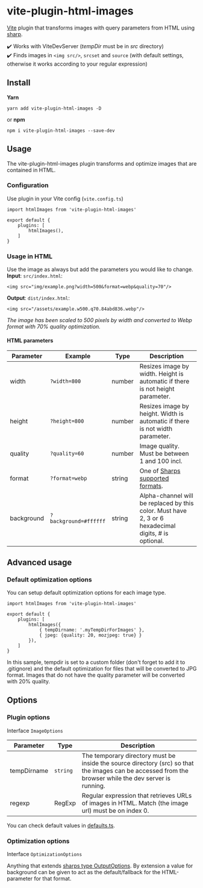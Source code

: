 # vite-plugin-html-images
[Vite](https://github.com/vitejs/vite) plugin that transforms images with query parameters from HTML using [sharp](https://github.com/lovell/sharp).

✔️ Works with ViteDevServer (*tempDir* must be in *src* directory)  
✔️ Finds images in `<img src/>`, `srcset` and `source` (with default settings, otherwise it works according to your regular expression)

## Install
**Yarn**
```
yarn add vite-plugin-html-images -D
```
or **npm**
```
npm i vite-plugin-html-images --save-dev
```

## Usage
The vite-plugin-html-images plugin transforms and optimize images that are contained in HTML.
### Configuration
Use plugin in your Vite config (`vite.config.ts`)
```
import htmlImages from 'vite-plugin-html-images'

export default {
    plugins: [
        htmlImages(),
    ]
}
```
### Usage in HTML
Use the image as always but add the parameters you would like to change.   
**Input**: `src/index.html`:
```
<img src="img/example.png?width=500&format=webp&quality=70"/>
```   
**Output**: `dist/index.html`:
```
<img src="/assets/example.w500.q70.84abd836.webp"/>
```
*The image has been scaled to 500 pixels by width and converted to Webp format with 70% quality optimization.*

#### HTML parameters
| Parameter | Example | Type  | Description |
| ----------- | -----------  | ----------- | ----------- |
| width | `?width=800` | number | Resizes image by width. Height is automatic if there is not height parameter.
| height | `?height=800` | number | Resizes image by height. Width is automatic if there is not width parameter.
| quality | `?quality=60` | number | Image quality. Must be between 1 and 100 incl.
| format | `?format=webp` | string | One of [Sharps supported formats](https://sharp.pixelplumbing.com/api-output).
| background | `?background=#ffffff` | string | Alpha-channel will be replaced by this color. Must have 2, 3 or 6 hexadecimal digits, # is optional.

## Advanced usage
### Default optimization options
You can setup default optimization options for each image type.
```
import htmlImages from 'vite-plugin-html-images'

export default {
    plugins: [
        htmlImages({
            { tempDirname: '.myTempDirForImages' },
            { jpeg: {quality: 20, mozjpeg: true} }
        }),
    ]
}
```
In this sample, tempdir is set to a custom folder (don't forget to add it to .gitignore) and the default optimization for files that will be converted to JPG format. Images that do not have the quality parameter will be converted with 20% quality.

## Options
### Plugin options
Interface `ImageOptions`

| Parameter | Type  | Description |
| ----------- | -----------  | ----------- |
| tempDirname | `string` | The temporary directory must be inside the source directory (src) so that the images can be accessed from the browser while the dev server is running.
| regexp   | RegExp  | Regular expression that retrieves URLs of images in HTML. Match (the image url) must be on index 0.

You can check default values in [defaults.ts](src/defaults.ts).

### Optimization options
Interface `OptimizationOptions`

Anything that extends [sharps type OutputOptions](https://github.com/DefinitelyTyped/DefinitelyTyped/blob/master/types/sharp/index.d.ts). By extension a value for background can be given to act as the default/fallback for the HTML-parameter for that format.